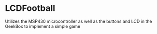 LCDFootball
===========

Utilizes the MSP430 microcontroller as well as the buttons and LCD in the GeekBox to implement a simple game

